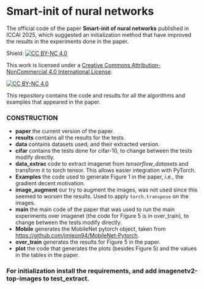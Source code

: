 # Smart-init of nural networks
The official code of the paper **Smart-init of nural networks** published in ICCAI 2025,
which suggested an initialization method that have improved the results in the experiments done in the paper.

Shield: [![CC BY-NC 4.0][cc-by-nc-shield]][cc-by-nc]

This work is licensed under a
[Creative Commons Attribution-NonCommercial 4.0 International License][cc-by-nc].

[![CC BY-NC 4.0][cc-by-nc-image]][cc-by-nc]

[cc-by-nc]: https://creativecommons.org/licenses/by-nc/4.0/
[cc-by-nc-image]: https://licensebuttons.net/l/by-nc/4.0/88x31.png
[cc-by-nc-shield]: https://img.shields.io/badge/License-CC%20BY--NC%204.0-lightgrey.svg

This repository contains the code and results for all the algorithms and examples that appeared in the paper.
### CONSTRUCTION
- **paper** the current version of the paper.
- **results** contains all the results for the tests.
- **data** contains datasets used, and their extracted version.
- **cifar** contains the tests done for cifar-10, to change between the tests modify directly.
- **data_extrac** code to extract imagenet from *tensorflow_datasets* and transform it to torch tensor. 
This allows easier integration with PyTorch.
- **Examples** the code used to generate Figure 1 in the paper, i.e., the gradient decent motivation.
- **image_augment** our try to augment the images, was not used since this seemed to worsen the results.
Used to apply `torch.transpose` on the images.
- **main** the main code of the paper that was used to run the main experiments over imagenet 
(the code for Figure 5 is in over_train), to change between the tests modify directly.
- **Mobile** generates the MobileNet pytorch object, taken from https://github.com/jmjeon94/MobileNet-Pytorch.
- **over_train** generates the results for Figure 5 in the paper.
- **plot** the code that generates the plots (besides Figure 5) and the values in the tables in the paper.

### For initialization install the requirements, and add imagenetv2-top-images to test_extract.

